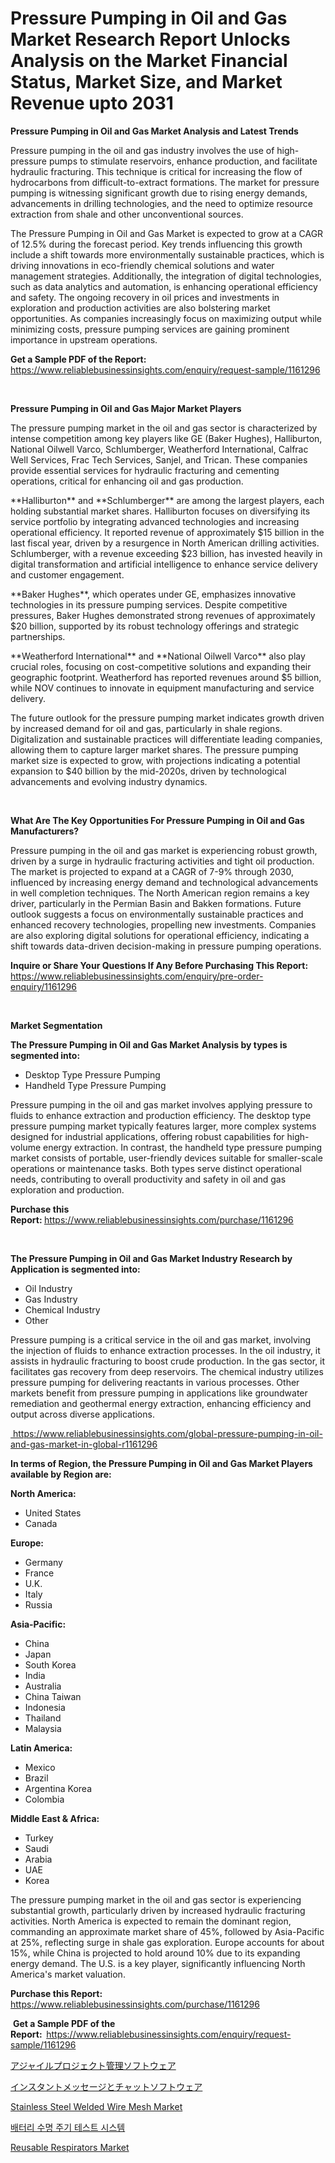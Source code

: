 <p><h1>Pressure Pumping in Oil and Gas Market Research Report Unlocks Analysis on the Market Financial Status, Market Size, and Market Revenue upto 2031</h1></p><p><strong>Pressure Pumping in Oil and Gas Market Analysis and Latest Trends</strong></p>
<p><p>Pressure pumping in the oil and gas industry involves the use of high-pressure pumps to stimulate reservoirs, enhance production, and facilitate hydraulic fracturing. This technique is critical for increasing the flow of hydrocarbons from difficult-to-extract formations. The market for pressure pumping is witnessing significant growth due to rising energy demands, advancements in drilling technologies, and the need to optimize resource extraction from shale and other unconventional sources.</p><p>The Pressure Pumping in Oil and Gas Market is expected to grow at a CAGR of 12.5% during the forecast period. Key trends influencing this growth include a shift towards more environmentally sustainable practices, which is driving innovations in eco-friendly chemical solutions and water management strategies. Additionally, the integration of digital technologies, such as data analytics and automation, is enhancing operational efficiency and safety. The ongoing recovery in oil prices and investments in exploration and production activities are also bolstering market opportunities. As companies increasingly focus on maximizing output while minimizing costs, pressure pumping services are gaining prominent importance in upstream operations.</p></p>
<p><strong>Get a Sample PDF of the Report:&nbsp;</strong> <a href="https://www.reliablebusinessinsights.com/enquiry/request-sample/1161296">https://www.reliablebusinessinsights.com/enquiry/request-sample/1161296</a></p>
<p>&nbsp;</p>
<p><strong>Pressure Pumping in Oil and Gas Major Market Players</strong></p>
<p><p>The pressure pumping market in the oil and gas sector is characterized by intense competition among key players like GE (Baker Hughes), Halliburton, National Oilwell Varco, Schlumberger, Weatherford International, Calfrac Well Services, Frac Tech Services, Sanjel, and Trican. These companies provide essential services for hydraulic fracturing and cementing operations, critical for enhancing oil and gas production.</p><p>**Halliburton** and **Schlumberger** are among the largest players, each holding substantial market shares. Halliburton focuses on diversifying its service portfolio by integrating advanced technologies and increasing operational efficiency. It reported revenue of approximately $15 billion in the last fiscal year, driven by a resurgence in North American drilling activities. Schlumberger, with a revenue exceeding $23 billion, has invested heavily in digital transformation and artificial intelligence to enhance service delivery and customer engagement.</p><p>**Baker Hughes**, which operates under GE, emphasizes innovative technologies in its pressure pumping services. Despite competitive pressures, Baker Hughes demonstrated strong revenues of approximately $20 billion, supported by its robust technology offerings and strategic partnerships. </p><p>**Weatherford International** and **National Oilwell Varco** also play crucial roles, focusing on cost-competitive solutions and expanding their geographic footprint. Weatherford has reported revenues around $5 billion, while NOV continues to innovate in equipment manufacturing and service delivery.</p><p>The future outlook for the pressure pumping market indicates growth driven by increased demand for oil and gas, particularly in shale regions. Digitalization and sustainable practices will differentiate leading companies, allowing them to capture larger market shares. The pressure pumping market size is expected to grow, with projections indicating a potential expansion to $40 billion by the mid-2020s, driven by technological advancements and evolving industry dynamics.</p></p>
<p>&nbsp;</p>
<p><strong>What Are The Key Opportunities For Pressure Pumping in Oil and Gas Manufacturers?</strong></p>
<p><p>Pressure pumping in the oil and gas market is experiencing robust growth, driven by a surge in hydraulic fracturing activities and tight oil production. The market is projected to expand at a CAGR of 7-9% through 2030, influenced by increasing energy demand and technological advancements in well completion techniques. The North American region remains a key driver, particularly in the Permian Basin and Bakken formations. Future outlook suggests a focus on environmentally sustainable practices and enhanced recovery technologies, propelling new investments. Companies are also exploring digital solutions for operational efficiency, indicating a shift towards data-driven decision-making in pressure pumping operations.</p></p>
<p><strong>Inquire or Share Your Questions If Any Before Purchasing This Report:</strong> <a href="https://www.reliablebusinessinsights.com/enquiry/pre-order-enquiry/1161296">https://www.reliablebusinessinsights.com/enquiry/pre-order-enquiry/1161296</a></p>
<p>&nbsp;</p>
<p><strong>Market Segmentation</strong></p>
<p><strong>The Pressure Pumping in Oil and Gas Market Analysis by types is segmented into:</strong></p>
<p><ul><li>Desktop Type Pressure Pumping</li><li>Handheld Type Pressure Pumping</li></ul></p>
<p><p>Pressure pumping in the oil and gas market involves applying pressure to fluids to enhance extraction and production efficiency. The desktop type pressure pumping market typically features larger, more complex systems designed for industrial applications, offering robust capabilities for high-volume energy extraction. In contrast, the handheld type pressure pumping market consists of portable, user-friendly devices suitable for smaller-scale operations or maintenance tasks. Both types serve distinct operational needs, contributing to overall productivity and safety in oil and gas exploration and production.</p></p>
<p><strong>Purchase this Report:&nbsp;</strong><a href="https://www.reliablebusinessinsights.com/purchase/1161296">https://www.reliablebusinessinsights.com/purchase/1161296</a></p>
<p>&nbsp;</p>
<p><strong>The Pressure Pumping in Oil and Gas Market Industry Research by Application is segmented into:</strong></p>
<p><ul><li>Oil Industry</li><li>Gas Industry</li><li>Chemical Industry</li><li>Other</li></ul></p>
<p><p>Pressure pumping is a critical service in the oil and gas market, involving the injection of fluids to enhance extraction processes. In the oil industry, it assists in hydraulic fracturing to boost crude production. In the gas sector, it facilitates gas recovery from deep reservoirs. The chemical industry utilizes pressure pumping for delivering reactants in various processes. Other markets benefit from pressure pumping in applications like groundwater remediation and geothermal energy extraction, enhancing efficiency and output across diverse applications.</p></p>
<p><a href="https://www.reliablebusinessinsights.com/global-pressure-pumping-in-oil-and-gas-market-in-global-r1161296">&nbsp;https://www.reliablebusinessinsights.com/global-pressure-pumping-in-oil-and-gas-market-in-global-r1161296</a></p>
<p><strong>In terms of Region, the Pressure Pumping in Oil and Gas Market Players available by Region are:</strong></p>
<p>
    <p> <strong> North America: </strong>
        <ul>
            <li>United States</li>
            <li>Canada</li>
        </ul>
        </p> 
    <p> <strong> Europe: </strong>
        <ul>
            <li>Germany</li>
            <li>France</li>
            <li>U.K.</li>
            <li>Italy</li>
            <li>Russia</li>
        </ul>
        </p> 
    <p> <strong> Asia-Pacific: </strong>
        <ul>
            <li>China</li>
            <li>Japan</li>
            <li>South Korea</li>
            <li>India</li>
            <li>Australia</li>
            <li>China Taiwan</li>
            <li>Indonesia</li>
            <li>Thailand</li>
            <li>Malaysia</li>
        </ul>
        </p> 
    <p> <strong> Latin America: </strong>
        <ul>
            <li>Mexico</li>
            <li>Brazil</li>
            <li>Argentina Korea</li>
            <li>Colombia</li>
        </ul>
        </p> 
    <p> <strong> Middle East & Africa: </strong>
        <ul>
            <li>Turkey</li>
            <li>Saudi</li>
            <li>Arabia</li>
            <li>UAE</li>
            <li>Korea</li>
        </ul>
    </p>
    </p>
<p><p>The pressure pumping market in the oil and gas sector is experiencing substantial growth, particularly driven by increased hydraulic fracturing activities. North America is expected to remain the dominant region, commanding an approximate market share of 45%, followed by Asia-Pacific at 25%, reflecting surge in shale gas exploration. Europe accounts for about 15%, while China is projected to hold around 10% due to its expanding energy demand. The U.S. is a key player, significantly influencing North America's market valuation.</p></p>
<p><strong>Purchase this Report: </strong><a href="https://www.reliablebusinessinsights.com/purchase/1161296">https://www.reliablebusinessinsights.com/purchase/1161296</a></p>
<p>&nbsp;<strong>Get a Sample PDF of the Report:&nbsp;&nbsp;</strong><a href="https://www.reliablebusinessinsights.com/enquiry/request-sample/1161296">https://www.reliablebusinessinsights.com/enquiry/request-sample/1161296</a></p>
<p><strong></strong></p>
<p><p><a href="https://medium.com/@gusstroentereyetus3555/agile-project-management-software-e4638e562559">アジャイルプロジェクト管理ソフトウェア</a></p><p><a href="https://medium.com/@myronobertrtys5475654/instant-messaging-and-chat-software-e6fb88d325e6">インスタントメッセージとチャットソフトウェア</a></p><p><a href="https://issuu.com/reportprime-2/docs/stainless-steel-welded-wire-mesh-ma_70639aded3fd9d">Stainless Steel Welded Wire Mesh Market</a></p><p><a href="https://medium.com/@vikkipearcephotography/%EC%84%B8%EA%B3%84-battery-life-cycle-test-system-market-%EC%9D%80-2024%EC%97%90%EC%84%9C-2031%EB%A1%9C-%EC%97%B0%ED%8F%89%EA%B7%A0-%EC%A6%9D%EA%B0%80%EC%9C%A8%EC%9D%84-%EB%B3%B4%EC%9D%BC-%EA%B2%83%EC%9C%BC%EB%A1%9C-%EC%98%88%EC%83%81%EB%90%A9%EB%8B%88%EB%8B%A4-077b036a2185">배터리 수명 주기 테스트 시스템</a></p><p><a href="https://www.linkedin.com/pulse/reusable-respirators-market-trends-growth-outlook-2024-nqx4c?trackingId=DZXIftZbRRiYnZFx8Nlz8g%3D%3D">Reusable Respirators Market</a></p></p>
